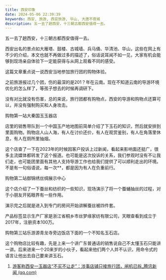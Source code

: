 ```yaml
---
title: 西安印象
date: 2024-05-06 22:39:39
keywords: 西安, 旅游, 西安旅游, 华山, 大唐不夜城
description: 五一去了趟西安，十三朝古都西安值得一去。
---
```


五一去了趟西安，十三朝古都西安值得一去。

西安出名的景点如大雁塔、鼓楼、古城墙、兵马俑、华清池、华山，这些在网上有不少的介绍，本文也就不再做过多的描述了，俗话说耳闻不如一见，大家有机会能够到现场亲自体验下一定能获得与从网上观看不同的感受。

这篇文章重点说一说西安当地参加旅行团的购物体验。

之前旅游报过几个团，伤的最深的是201？年在云南。现在不知道云南的导游环境优化的怎么样了，等孩子想去的时候再调研下。

没有对比就没有伤害，总的来说，旅行团都有购物点，西安的导游和购物点还算可以，并没有强制购买和人身攻击。

购物第一站大秦国玉玉器店

店里的销售带队到一个中国玉产地地图前简单介绍了下玉石的知识，然后就安排到里面购物。购物店人山人海，有人在讨价还价，有人在观赏鉴别，有人在角落里休息，有人在厕所里抽烟。

这个店查了一下在2023年的时候因客户投诉上过新闻，看起来影响面还挺广，很多主流媒体都转发了这个报道。也可能是这次投诉的关系，我们参观时没有不让我们走，也可能团里面有其他人支持导游工作也给我们提供了可以顺利走出的环境。不是有一句俗语说，每一次**，都是因为有人在负重前行。

购物第二站御锦绣丝绸展示中心

这个店介绍了一下蚕丝和纺织的一些知识，现场演示了将一个蚕蛹抽丝的过程，对于小朋友开拓眼界有一些作用。

演示完之后就是进入到专门的房间开始讲解蚕丝被四件套。

产品标签显示生产厂家是浙江省桐乡市丝梦缘家纺有限公司，天眼查看到成立于2017年，注册资本100万。

购物第三站乐游源青龙寺旁边饭店下面的一个不知名玉石店。

这个购物店比较有趣，先是上来一个讲广东普通话的销售说自己不太懂玉石只能讲一讲。后来进来一个20来岁的小伙子，看起来他们两个人并不认识，用命令式的语言让他出去自己要来讲玉石。

1. [游客称西安一玉器店“不买不让走”：涉事店铺只接旅行团，闸机已拆_腾讯新闻 (qq.com)](https://new.qq.com/rain/a/20231019A05QYW00)

